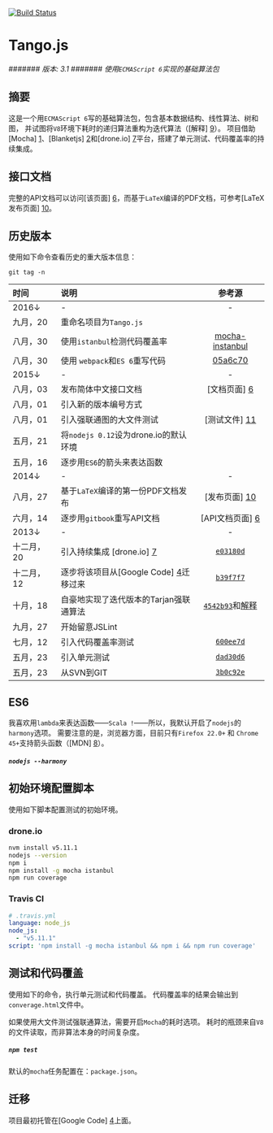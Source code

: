 [![Build Status](https://drone.io/github.com/scozv/tango/status.png)](https://drone.io/github.com/scozv/tango/latest)

# Tango.js
####### _版本: 3.1_
####### _使用`ECMAScript 6`实现的基础算法包_

## 摘要

这是一个用`ECMAScript 6`写的基础算法包，包含基本数据结构、线性算法、树和图，
并试图将`V8`环境下耗时的递归算法重构为迭代算法（[解释] [9]）。
项目借助[Mocha] [1]、[Blanketjs] [2]和[drone.io] [7]平台，搭建了单元测试、代码覆盖率的持续集成。

## 接口文档

完整的API文档可以访问[该页面] [6]，而基于`LaTeX`编译的PDF文档，可参考[LaTeX发布页面] [10]。

## 历史版本

使用如下命令查看历史的重大版本信息：

```
git tag -n
```

时间 | 说明 | 参考源
:-------|:---------|:-------:
2016&darr; | - | -
九月，20 | 重命名项目为`Tango.js` |
八月，30 | 使用`istanbul`检测代码覆盖率 | [mocha-instanbul](http://ricostacruz.com/til/mocha-instanbul-coverage.html)
八月，30 | 使用 `webpack`和`ES 6`重写代码 | [05a6c70](https://github.com/scozv/algo-js/commit/05a6c7068fd50204c0206f46dae2dfcd965b6912)
2015&darr; | - | -
八月，03 | 发布简体中文接口文档 | [文档页面] [6]
八月，01 | 引入新的版本编号方式 |
八月，01 | 引入强联通图的大文件测试 | [测试文件] [11]
五月，21 | 将`nodejs 0.12`设为drone.io的默认环境 |
五月，16 | 逐步用`ES6`的箭头来表达函数 |
2014&darr; | - | -
八月，27 | 基于`LaTeX`编译的第一份PDF文档发布 | [发布页面] [10]
六月，14 | 逐步用`gitbook`重写API文档 | [API文档页面] [6]
2013&darr; | - | -
十二月，20 | 引入持续集成 [drone.io] [7]| [`e03180d`](https://github.com/scotv/algo-js/commit/e03180df15)
十二月，12 | 逐步将该项目从[Google Code] [4]迁移过来 | [`b39f7f7`](https://github.com/scotv/algo-js/commit/b39f7f78ab)
十月，18 | 自豪地实现了迭代版本的Tarjan强联通算法 | [`4542b93`](https://github.com/scotv/algo-js/commit/4542b937d827)和[解释][9]
九月，27 | 开始留意JSLint |
七月，12 | 引入代码覆盖率测试 | [`600ee7d`](https://github.com/scotv/algo-js/commit/600ee7d899d2)
五月，23 | 引入单元测试 | [`dad30d6`](https://github.com/scotv/algo-js/commit/dad30d64ad70)
五月，23 | 从SVN到GIT | [`3b0c92e`](https://github.com/scotv/algo-js/commit/3b0c92e3b173)


## ES6

我喜欢用`lambda`来表达函数——`Scala !`——所以，我默认开启了`nodejs`的`harmony`选项。
需要注意的是，浏览器方面，目前只有`Firefox 22.0+` 和 `Chrome 45+`支持箭头函数（[MDN] [8]）。

##### `nodejs --harmony`

## 初始环境配置脚本

使用如下脚本配置测试的初始环境。

### drone.io
```bash
nvm install v5.11.1
nodejs --version
npm i
npm install -g mocha istanbul
npm run coverage
```
### Travis CI
```yml
# .travis.yml
language: node_js
node_js:
  - "v5.11.1"
script: 'npm install -g mocha istanbul && npm i && npm run coverage'
```

## 测试和代码覆盖

使用如下的命令，执行单元测试和代码覆盖。
代码覆盖率的结果会输出到`converage.html`文件中。

如果使用大文件测试强联通算法，需要开启`Mocha`的耗时选项。
耗时的瓶颈来自`V8`的文件读取，而非算法本身的时间复杂度。

##### `npm test`
默认的`mocha`任务配置在：`package.json`。

## 迁移

项目最初托管在[Google Code] [4]上面。

[1]: http://mochajs.org/ "Mocha.js"
[2]: http://blanketjs.org/ "Blanket.js"
[3]: http://www.ecmascript.org/  "ECMA-262"
[4]: https://code.google.com/p/algo-js "Algo.js"
[5]: https://github.com/scotv/algo-js/issues "Issues"
[6]: http://scotv.github.io/algo-wiki/zh-cn/index.html "Wiki"
[7]: https://drone.io/github.com/scotv/algo-js "drone.io"
[8]: https://developer.mozilla.org/en-US/docs/Web/JavaScript/Reference/Functions/Arrow_functions#Browser_compatibility "Arrow functions"
[9]: http://scotv.github.io/algo/2013/11/10/how-to-write-iterative-tarjan-scc-algorithm-part-zero 'Iterative Tarjan'
[10]: https://github.com/scotv/algo-wiki/releases 'LaTeX Releases'
[11]: https://github.com/scotv/algo-js/releases/tag/2.7182818284 'Big file for SCC'
